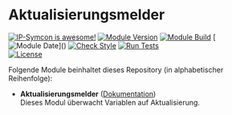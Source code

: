 # Aktualisierungsmelder


[![IP-Symcon is awesome!](https://img.shields.io/badge/IP--Symcon-6.1-blue.svg)](https://www.symcon.de)
[![Module Version](https://img.shields.io/badge/Module_Version-1.0-blue.svg)]()
[![Module Build](https://img.shields.io/badge/Module_Build-4-blue.svg)]()
[![Module Date](https://img.shields.io/badge/Module_Date-20231123_(23.11.2023)-blue.svg)]()  
[![Check Style](https://github.com/ubittner/Aktualisierungsmelder/workflows/Check%20Style/badge.svg)](https://github.com/ubittner/Aktualisierungsmelder/actions)
[![Run Tests](https://github.com/ubittner/Aktualisierungsmelder/workflows/Run%20Tests/badge.svg)](https://github.com/ubittner/Aktualisierungsmelder/actions)  
[![License](https://img.shields.io/badge/License-CC%20BY--NC--SA%204.0-green.svg)](https://creativecommons.org/licenses/by-nc-sa/4.0/)

Folgende Module beinhaltet dieses Repository (in alphabetischer Reihenfolge):

- __Aktualisierungsmelder__ ([Dokumentation](Aktualisierungsmelder))  
  Dieses Modul überwacht Variablen auf Aktualisierung.